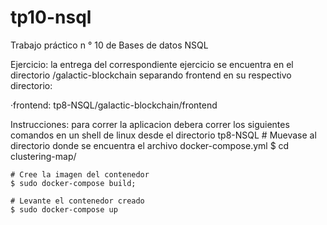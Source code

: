 # tp10-nsql
Trabajo práctico n ° 10 de Bases de datos NSQL

Ejercicio: la entrega del correspondiente ejercicio se encuentra en el directorio /galactic-blockchain
separando frontend en su respectivo directorio:

·frontend: tp8-NSQL/galactic-blockchain/frontend

Instrucciones: para correr la aplicacion debera correr los siguientes comandos en un shell de linux desde el directorio tp8-NSQL
    # Muevase al directorio donde se encuentra el archivo docker-compose.yml
    $ cd clustering-map/

    # Cree la imagen del contenedor
    $ sudo docker-compose build;

    # Levante el contenedor creado
    $ sudo docker-compose up
